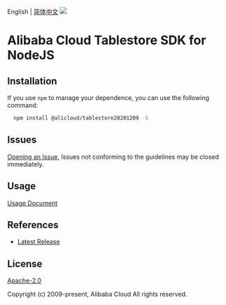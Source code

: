 English | [简体中文](README-CN.md)
![](https://aliyunsdk-pages.alicdn.com/icons/AlibabaCloud.svg)

# Alibaba Cloud Tablestore SDK for NodeJS

## Installation
If you use `npm` to manage your dependence, you can use the following command:

```sh
  npm install @alicloud/tablestore20201209 -S
```

## Issues
[Opening an Issue](https://github.com/aliyun/alibabacloud-typescript-sdk/issues/new), Issues not conforming to the guidelines may be closed immediately.

## Usage
[Usage Document](https://github.com/aliyun/alibabacloud-typescript-sdk/blob/master/docs/Usage-EN.md#quick-examples)

## References
* [Latest Release](https://github.com/aliyun/alibabacloud-typescript-sdk/)

## License
[Apache-2.0](http://www.apache.org/licenses/LICENSE-2.0)

Copyright (c) 2009-present, Alibaba Cloud All rights reserved.
